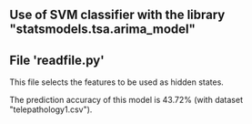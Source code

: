 Use of SVM classifier with the library "statsmodels.tsa.arima_model"
---------------------------------------------------------------------

File 'readfile.py'
------------------
This file selects the features to be used as hidden states.

The prediction accuracy of this model is 43.72% (with dataset "telepathology1.csv").
